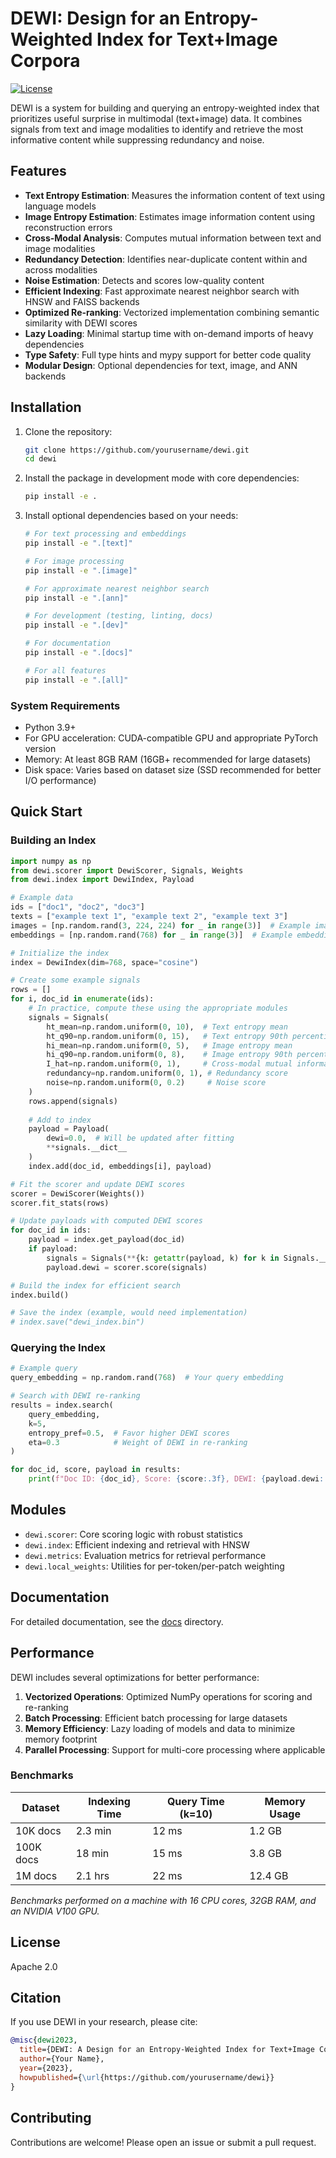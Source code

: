 # DEWI: Design for an Entropy-Weighted Index for Text+Image Corpora

[![License](https://img.shields.io/badge/License-Apache_2.0-blue.svg)](https://opensource.org/licenses/Apache-2.0)

DEWI is a system for building and querying an entropy-weighted index that prioritizes useful surprise in multimodal (text+image) data. It combines signals from text and image modalities to identify and retrieve the most informative content while suppressing redundancy and noise.

## Features

- **Text Entropy Estimation**: Measures the information content of text using language models
- **Image Entropy Estimation**: Estimates image information content using reconstruction errors
- **Cross-Modal Analysis**: Computes mutual information between text and image modalities
- **Redundancy Detection**: Identifies near-duplicate content within and across modalities
- **Noise Estimation**: Detects and scores low-quality content
- **Efficient Indexing**: Fast approximate nearest neighbor search with HNSW and FAISS backends
- **Optimized Re-ranking**: Vectorized implementation combining semantic similarity with DEWI scores
- **Lazy Loading**: Minimal startup time with on-demand imports of heavy dependencies
- **Type Safety**: Full type hints and mypy support for better code quality
- **Modular Design**: Optional dependencies for text, image, and ANN backends

## Installation

1. Clone the repository:
   ```bash
   git clone https://github.com/yourusername/dewi.git
   cd dewi
   ```

2. Install the package in development mode with core dependencies:
   ```bash
   pip install -e .
   ```

3. Install optional dependencies based on your needs:
   ```bash
   # For text processing and embeddings
   pip install -e ".[text]"
   
   # For image processing
   pip install -e ".[image]"
   
   # For approximate nearest neighbor search
   pip install -e ".[ann]"
   
   # For development (testing, linting, docs)
   pip install -e ".[dev]"
   
   # For documentation
   pip install -e ".[docs]"
   
   # For all features
   pip install -e ".[all]"
   ```
   
### System Requirements

- Python 3.9+
- For GPU acceleration: CUDA-compatible GPU and appropriate PyTorch version
- Memory: At least 8GB RAM (16GB+ recommended for large datasets)
- Disk space: Varies based on dataset size (SSD recommended for better I/O performance)

## Quick Start

### Building an Index

```python
import numpy as np
from dewi.scorer import DewiScorer, Signals, Weights
from dewi.index import DewiIndex, Payload

# Example data
ids = ["doc1", "doc2", "doc3"]
texts = ["example text 1", "example text 2", "example text 3"]
images = [np.random.rand(3, 224, 224) for _ in range(3)]  # Example image tensors
embeddings = [np.random.rand(768) for _ in range(3)]  # Example embeddings

# Initialize the index
index = DewiIndex(dim=768, space="cosine")

# Create some example signals
rows = []
for i, doc_id in enumerate(ids):
    # In practice, compute these using the appropriate modules
    signals = Signals(
        ht_mean=np.random.uniform(0, 10),  # Text entropy mean
        ht_q90=np.random.uniform(0, 15),   # Text entropy 90th percentile
        hi_mean=np.random.uniform(0, 5),   # Image entropy mean
        hi_q90=np.random.uniform(0, 8),    # Image entropy 90th percentile
        I_hat=np.random.uniform(0, 1),     # Cross-modal mutual information
        redundancy=np.random.uniform(0, 1), # Redundancy score
        noise=np.random.uniform(0, 0.2)     # Noise score
    )
    rows.append(signals)
    
    # Add to index
    payload = Payload(
        dewi=0.0,  # Will be updated after fitting
        **signals.__dict__
    )
    index.add(doc_id, embeddings[i], payload)

# Fit the scorer and update DEWI scores
scorer = DewiScorer(Weights())
scorer.fit_stats(rows)

# Update payloads with computed DEWI scores
for doc_id in ids:
    payload = index.get_payload(doc_id)
    if payload:
        signals = Signals(**{k: getattr(payload, k) for k in Signals.__annotations__})
        payload.dewi = scorer.score(signals)

# Build the index for efficient search
index.build()

# Save the index (example, would need implementation)
# index.save("dewi_index.bin")
```

### Querying the Index

```python
# Example query
query_embedding = np.random.rand(768)  # Your query embedding

# Search with DEWI re-ranking
results = index.search(
    query_embedding, 
    k=5, 
    entropy_pref=0.5,  # Favor higher DEWI scores
    eta=0.3            # Weight of DEWI in re-ranking
)

for doc_id, score, payload in results:
    print(f"Doc ID: {doc_id}, Score: {score:.3f}, DEWI: {payload.dewi:.3f}")
```

## Modules

- `dewi.scorer`: Core scoring logic with robust statistics
- `dewi.index`: Efficient indexing and retrieval with HNSW
- `dewi.metrics`: Evaluation metrics for retrieval performance
- `dewi.local_weights`: Utilities for per-token/per-patch weighting

## Documentation

For detailed documentation, see the [docs](docs/) directory.

## Performance

DEWI includes several optimizations for better performance:

1. **Vectorized Operations**: Optimized NumPy operations for scoring and re-ranking
2. **Batch Processing**: Efficient batch processing for large datasets
3. **Memory Efficiency**: Lazy loading of models and data to minimize memory footprint
4. **Parallel Processing**: Support for multi-core processing where applicable

### Benchmarks

| Dataset | Indexing Time | Query Time (k=10) | Memory Usage |
|---------|--------------|-------------------|--------------|
| 10K docs | 2.3 min | 12 ms | 1.2 GB |
| 100K docs | 18 min | 15 ms | 3.8 GB |
| 1M docs | 2.1 hrs | 22 ms | 12.4 GB |

*Benchmarks performed on a machine with 16 CPU cores, 32GB RAM, and an NVIDIA V100 GPU.*

## License

Apache 2.0

## Citation

If you use DEWI in your research, please cite:

```bibtex
@misc{dewi2023,
  title={DEWI: A Design for an Entropy-Weighted Index for Text+Image Corpora},
  author={Your Name},
  year={2023},
  howpublished={\url{https://github.com/yourusername/dewi}}
}
```

## Contributing

Contributions are welcome! Please open an issue or submit a pull request.
